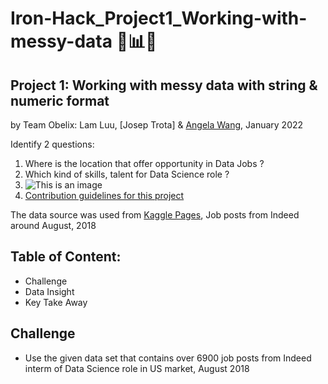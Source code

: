 # Iron-Hack_Project1_Working-with-messy-data 📃📊📑
## Project 1: Working with messy data with string &amp; numeric format 
by Team Obelix: Lam Luu, [Josep Trota] & [Angela Wang](https://github.com/newgala), January 2022

Identify 2 questions:
1. Where is the location that offer opportunity in Data Jobs ?
2. Which kind of skills, talent for Data Science role ?
3. ![This is an image](../main/assets/Images/DjeaDGAWsAEkdPD.jpeg)
4. [Contribution guidelines for this project](./Users/macbook/Documents/Messy_Data.md)

The data source  was used from [Kaggle Pages](https://www.kaggle.com/sl6149/data-scientist-job-market-in-the-us?select=alldata.csv/), Job posts from Indeed around August, 2018

## Table of Content:
* Challenge
* Data Insight
* Key Take Away

## Challenge
* Use the given data set that contains over 6900 job posts from Indeed interm of Data Science role in US market, August 2018
